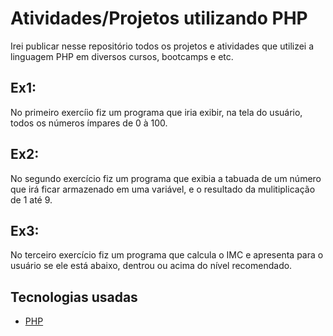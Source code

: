 # Atividades/Projetos utilizando PHP
Irei publicar nesse repositório todos os projetos e atividades que utilizei a linguagem PHP em diversos cursos, bootcamps e etc.

## Ex1:
No primeiro exercíio fiz um programa que iria exibir, na tela do usuário, todos os números ímpares de 0 à 100.

## Ex2:
No segundo exercício fiz um programa que exibia a tabuada de um número que irá ficar armazenado em uma variável, e o resultado da mulitiplicação de 
1 até 9.

## Ex3:
No terceiro exercício fiz um programa que calcula o IMC e apresenta para o usuário se ele está abaixo, dentrou ou acima do nível recomendado.

## Tecnologias usadas
- [PHP](https://pt.wikipedia.org/wiki/PHP)
